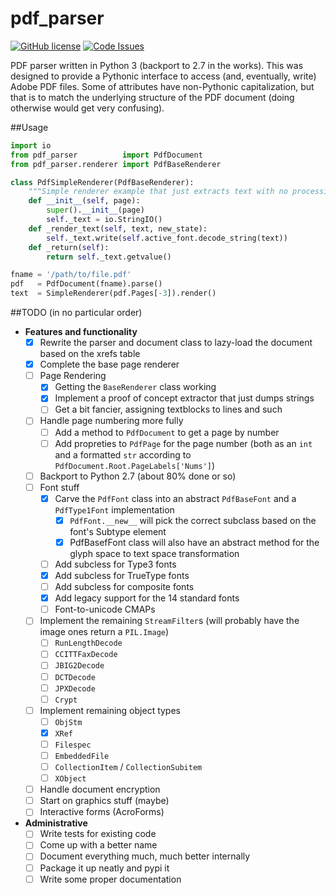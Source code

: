 # pdf_parser

[![GitHub license](https://img.shields.io/github/license/mashape/apistatus.svg)](https://github.com/ajmarks/pdf_parser/blob/master/LICENSE) [![Code Issues](https://www.quantifiedcode.com/api/v1/project/d0106c63f4f8467586aae7498f148e94/badge.svg)](https://www.quantifiedcode.com/app/project/d0106c63f4f8467586aae7498f148e94)

PDF parser written in Python 3 (backport to 2.7 in the works).  This was designed to provide a Pythonic interface to access (and, eventually, write) Adobe PDF files.  Some of attributes have non-Pythonic capitalization, but that is to match the underlying structure of the PDF document (doing otherwise would get very confusing).

##Usage
```python
import io
from pdf_parser          import PdfDocument
from pdf_parser.renderer import PdfBaseRenderer

class PdfSimpleRenderer(PdfBaseRenderer):
    """Simple renderer example that just extracts text with no processing"""
    def __init__(self, page):
        super().__init__(page)
        self._text = io.StringIO()
    def _render_text(self, text, new_state):
        self._text.write(self.active_font.decode_string(text))
    def _return(self):
        return self._text.getvalue()

fname = '/path/to/file.pdf'
pdf   = PdfDocument(fname).parse()
text  = SimpleRenderer(pdf.Pages[-3]).render()
```


##TODO (in no particular order)
- **Features and functionality**
  - [x] Rewrite the parser and document class to lazy-load the document based on the xrefs table
  - [x] Complete the base page renderer
  - [ ] Page Rendering
    - [x] Getting the `BaseRenderer` class working
    - [x] Implement a proof of concept extractor that just dumps strings
    - [ ] Get a bit fancier, assigning textblocks to lines and such
  - [ ] Handle page numbering more fully
    - [ ] Add a method to `PdfDocument` to get a page by number
    - [ ] Add propreties to `PdfPage` for the page number (both as an `int` and a formatted `str` according to `PdfDocument.Root.PageLabels['Nums']`)
  - [ ] Backport to Python 2.7 (about 80% done or so)
  - [ ] Font stuff
    - [x] Carve the `PdfFont` class into an abstract `PdfBaseFont` and a `PdfType1Font` implementation
      - [x] `PdfFont.__new__` will pick the correct subclass based on the font's Subtype element
      - [x] PdfBasefFont class will also have an abstract method for the glyph space to text space transformation
    - [ ] Add subcless for Type3 fonts
    - [x] Add subcless for TrueType fonts
    - [ ] Add subcless for composite fonts
    - [x] Add legacy support for the 14 standard fonts
    - [ ] Font-to-unicode CMAPs
  - [ ] Implement the remaining `StreamFilter`s (will probably have the image ones return a `PIL.Image`)
    - [ ] `RunLengthDecode`
    - [ ] `CCITTFaxDecode`
    - [ ] `JBIG2Decode`
    - [ ] `DCTDecode`
    - [ ] `JPXDecode`
    - [ ] `Crypt`
  - [ ] Implement remaining object types
    - [ ] `ObjStm`
    - [x] `XRef`
    - [ ] `Filespec`
    - [ ] `EmbeddedFile`
    - [ ] `CollectionItem` / `CollectionSubitem`
    - [ ] `XObject`
  - [ ] Handle document encryption
  - [ ] Start on graphics stuff (maybe)
  - [ ] Interactive forms (AcroForms)
- **Administrative**
  - [ ] Write tests for existing code
  - [ ] Come up with a better name
  - [ ] Document everything much, much better internally
  - [ ] Package it up neatly and pypi it
  - [ ] Write some proper documentation
